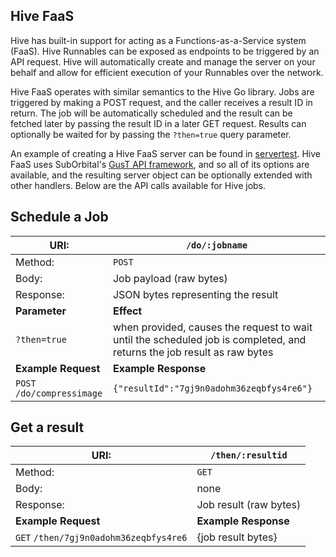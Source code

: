 ## Hive FaaS

Hive has built-in support for acting as a Functions-as-a-Service system (FaaS). Hive Runnables can be exposed as endpoints to be triggered by an API request. Hive will automatically create and manage the server on your behalf and allow for efficient execution of your Runnables over the network.

Hive FaaS operates with similar semantics to the Hive Go library. Jobs are triggered by making a POST request, and the caller receives a result ID in return. The job will be automatically scheduled and the result can be fetched later by passing the result ID in a later GET request. Results can optionally be waited for by passing the `?then=true` query parameter.

An example of creating a Hive FaaS server can be found in [servertest](../servertest/main.go). Hive FaaS uses SubOrbital's [GusT API framework](https://github.com/suborbital/gust), and so all of its options are available, and the resulting server object can be optionally extended with other handlers. Below are the API calls available for Hive jobs.

## Schedule a Job

URI: | `/do/:jobname`
--- | ---
Method: | `POST`
Body: | Job payload (raw bytes)
Response: | JSON bytes representing the result
**Parameter** | **Effect**
 `?then=true` | when provided, causes the request to wait until the scheduled job is completed, and returns the job result as raw bytes
**Example Request** | **Example Response**
`POST` `/do/compressimage` | `{"resultId":"7gj9n0adohm36zeqbfys4re6"}`

## Get a result

URI: | `/then/:resultid`
--- | ---
Method: | `GET`
Body: | none
Response: | Job result (raw bytes)
**Example Request** | **Example Response**
`GET` `/then/7gj9n0adohm36zeqbfys4re6` | {job result bytes}
